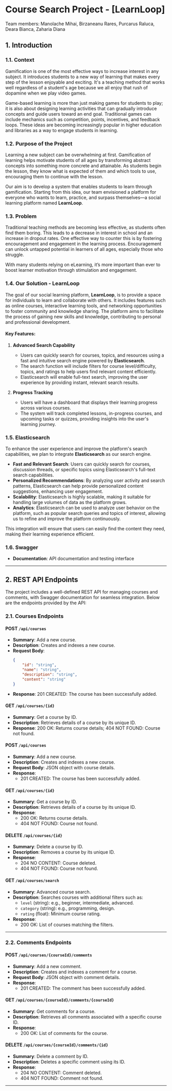 # Course Search Project - [LearnLoop]

Team members: Manolache Mihai, Birzaneanu Rares, Purcarus Raluca, Deara Bianca, Zaharia Diana

## 1. Introduction

### 1.1. Context
Gamification is one of the most effective ways to increase interest in any subject. It introduces students to a new way of learning that makes every step of the lesson enjoyable and exciting. It's a teaching method that works well regardless of a student's age because we all enjoy that rush of dopamine when we play video games.

Game-based learning is more than just making games for students to play; it is also about designing learning activities that can gradually introduce concepts and guide users toward an end goal. Traditional games can include mechanics such as competition, points, incentives, and feedback loops. These ideas are becoming increasingly popular in higher education and libraries as a way to engage students in learning.

### 1.2. Purpose of the Project
Learning a new subject can be overwhelming at first. Gamification of learning helps motivate students of all ages by transforming abstract concepts into something more concrete and attainable. As students begin the lesson, they know what is expected of them and which tools to use, encouraging them to continue with the lesson.

Our aim is to develop a system that enables students to learn through gamification. Starting from this idea, our team envisioned a platform for everyone who wants to learn, practice, and surpass themselves—a social learning platform named **LearnLoop**.

### 1.3. Problem
Traditional teaching methods are becoming less effective, as students often find them boring. This leads to a decrease in interest in school and an increase in dropout rates. One effective way to counter this is by fostering encouragement and engagement in the learning process. Encouragement can unlock untapped potential in learners of all ages, especially those who struggle.

With many students relying on eLearning, it’s more important than ever to boost learner motivation through stimulation and engagement.

### 1.4. Our Solution - LearnLoop
The goal of our social learning platform, **LearnLoop**, is to provide a space for individuals to learn and collaborate with others. It includes features such as online courses, interactive learning tools, and networking opportunities to foster community and knowledge sharing. The platform aims to facilitate the process of gaining new skills and knowledge, contributing to personal and professional development.

#### Key Features:

1. **Advanced Search Capability**
    - Users can quickly search for courses, topics, and resources using a fast and intuitive search engine powered by **Elasticsearch**.
    - The search function will include filters for course level/difficulty, topics, and ratings to help users find relevant content efficiently.
    - Elasticsearch will enable full-text search, improving the user experience by providing instant, relevant search results.

2. **Progress Tracking**
    - Users will have a dashboard that displays their learning progress across various courses.
    - The system will track completed lessons, in-progress courses, and upcoming tasks or quizzes, providing insights into the user's learning journey.

### 1.5. Elasticsearch
To enhance the user experience and improve the platform's search capabilities, we plan to integrate **Elasticsearch** as our search engine.

- **Fast and Relevant Search**: Users can quickly search for courses, discussion threads, or specific topics using Elasticsearch's full-text search capabilities.
- **Personalized Recommendations**: By analyzing user activity and search patterns, Elasticsearch can help provide personalized content suggestions, enhancing user engagement.
- **Scalability**: Elasticsearch is highly scalable, making it suitable for handling large volumes of data as the platform grows.
- **Analytics**: Elasticsearch can be used to analyze user behavior on the platform, such as popular search queries and topics of interest, allowing us to refine and improve the platform continuously.

This integration will ensure that users can easily find the content they need, making their learning experience efficient.

### 1.6. Swagger
- **Documentation**: API documentation and testing interface

---

## 2. REST API Endpoints

The project includes a well-defined REST API for managing courses and comments, with Swagger documentation for seamless integration. Below are the endpoints provided by the API:

### 2.1. **Courses Endpoints**

#### POST `/api/courses`
- **Summary**: Add a new course.
- **Description**: Creates and indexes a new course.
- **Request Body**:
  ```json
  {
      "id": "string",
      "name": "string",
      "description": "string",
      "content": "string"
  }
  ```
- **Response**: 201 CREATED: The course has been successfully added.

#### GET  `/api/courses/{id}`
- **Summary**:  Get a course by ID.
- **Description**: Retrieves details of a course by its unique ID.
- **Response**: 200 OK: Returns course details; 404 NOT FOUND: Course not found.

#### POST `/api/courses`
- **Summary**: Add a new course.
- **Description**: Creates and indexes a new course.
- **Request Body**: JSON object with course details.
- **Response**:
   - 201 CREATED: The course has been successfully added.

#### GET `/api/courses/{id}`
- **Summary**: Get a course by ID.
- **Description**: Retrieves details of a course by its unique ID.
- **Response**:
   - 200 OK: Returns course details.
   - 404 NOT FOUND: Course not found.

#### DELETE `/api/courses/{id}`
- **Summary**: Delete a course by ID.
- **Description**: Removes a course by its unique ID.
- **Response**:
   - 204 NO CONTENT: Course deleted.
   - 404 NOT FOUND: Course not found.

#### GET `/api/courses/search`
- **Summary**: Advanced course search.
- **Description**: Searches courses with additional filters such as:
    - `level` (string): e.g., beginner, intermediate, advanced.
    - `category` (string): e.g., programming, design.
    - `rating` (float): Minimum course rating.
- **Response**:
    - 200 OK: List of courses matching the filters.

---

### 2.2. **Comments Endpoints**

#### POST `/api/courses/{courseId}/comments`
- **Summary**: Add a new comment.
- **Description**: Creates and indexes a comment for a course.
- **Request Body**: JSON object with comment details.
- **Response**:
   - 201 CREATED: The comment has been successfully added.

#### GET `/api/courses/{courseId}/comments/{courseId}`
- **Summary**: Get comments for a course.
- **Description**: Retrieves all comments associated with a specific course ID.
- **Response**:
   - 200 OK: List of comments for the course.

#### DELETE `/api/courses/{courseId}/comments/{id}`
- **Summary**: Delete a comment by ID.
- **Description**: Deletes a specific comment using its ID.
- **Response**:
   - 204 NO CONTENT: Comment deleted.
   - 404 NOT FOUND: Comment not found.

---

